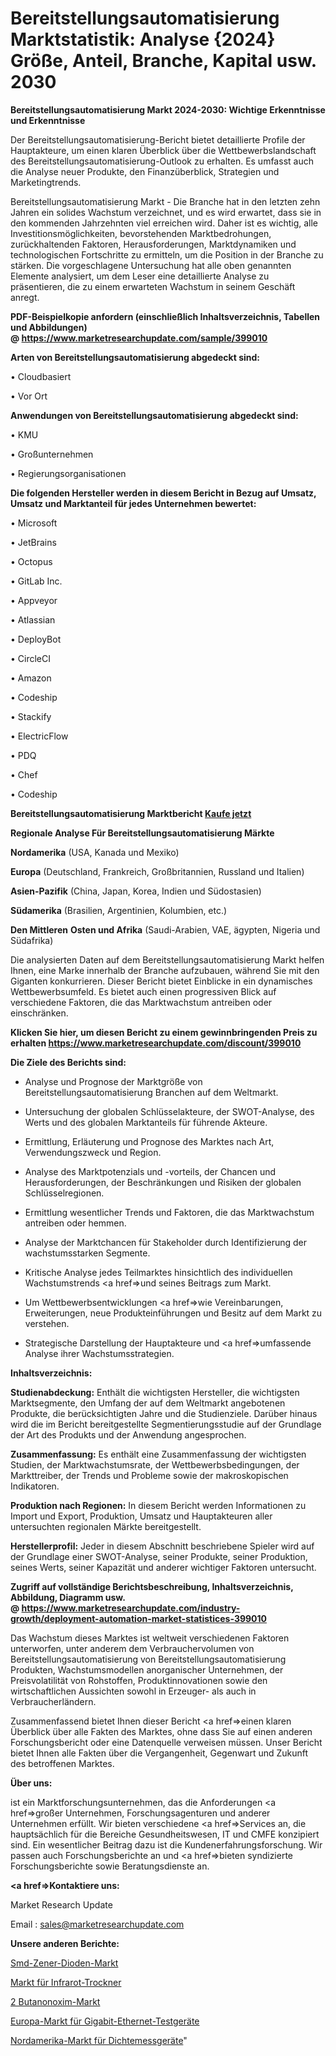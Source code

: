 # Bereitstellungsautomatisierung Marktstatistik: Analyse {2024} Größe, Anteil, Branche, Kapital usw. 2030

<strong>Bereitstellungsautomatisierung Markt 2024-2030: Wichtige Erkenntnisse und Erkenntnisse</strong>

Der Bereitstellungsautomatisierung-Bericht bietet detaillierte Profile der Hauptakteure, um einen klaren Überblick über die Wettbewerbslandschaft des Bereitstellungsautomatisierung-Outlook zu erhalten. Es umfasst auch die Analyse neuer Produkte, den Finanzüberblick, Strategien und Marketingtrends.

Bereitstellungsautomatisierung Markt - Die Branche hat in den letzten zehn Jahren ein solides Wachstum verzeichnet, und es wird erwartet, dass sie in den kommenden Jahrzehnten viel erreichen wird. Daher ist es wichtig, alle Investitionsmöglichkeiten, bevorstehenden Marktbedrohungen, zurückhaltenden Faktoren, Herausforderungen, Marktdynamiken und technologischen Fortschritte zu ermitteln, um die Position in der Branche zu stärken. Die vorgeschlagene Untersuchung hat alle oben genannten Elemente analysiert, um dem Leser eine detaillierte Analyse zu präsentieren, die zu einem erwarteten Wachstum in seinem Geschäft anregt.

<strong><b>PDF-Beispielkopie anfordern (einschließlich Inhaltsverzeichnis, Tabellen und Abbildungen) @ </b></strong><strong><a href=https://www.marketresearchupdate.com/sample/399010><strong>https://www.marketresearchupdate.com/sample/399010</u></a></strong></strong>

<strong>Arten von Bereitstellungsautomatisierung abgedeckt sind:</strong>

• Cloudbasiert

• Vor Ort

<strong>Anwendungen von Bereitstellungsautomatisierung abgedeckt sind:</strong>

• KMU

• Großunternehmen

• Regierungsorganisationen

<strong>Die folgenden Hersteller werden in diesem Bericht in Bezug auf Umsatz, Umsatz und Marktanteil für jedes Unternehmen bewertet:</strong>

• Microsoft

• JetBrains

• Octopus

• GitLab Inc.

• Appveyor

• Atlassian

• DeployBot

• CircleCI

• Amazon

• Codeship

• Stackify

• ElectricFlow

• PDQ

• Chef

• Codeship

<strong>Bereitstellungsautomatisierung Marktbericht <a href=https://www.marketresearchupdate.com/buynow/399010>Kaufe jetzt</a></strong>

<strong>Regionale Analyse Für Bereitstellungsautomatisierung Märkte</strong>

<strong>Nordamerika</strong> (USA, Kanada und Mexiko)

<strong>Europa</strong> (Deutschland, Frankreich, Großbritannien, Russland und Italien)

<strong>Asien-Pazifik</strong> (China, Japan, Korea, Indien und Südostasien)

<strong>Südamerika</strong> (Brasilien, Argentinien, Kolumbien, etc.)

<strong>Den Mittleren</strong> <strong>Osten und Afrika</strong> (Saudi-Arabien, VAE, ägypten, Nigeria und Südafrika)

Die analysierten Daten auf dem Bereitstellungsautomatisierung Markt helfen Ihnen, eine Marke innerhalb der Branche aufzubauen, während Sie mit den Giganten konkurrieren. Dieser Bericht bietet Einblicke in ein dynamisches Wettbewerbsumfeld. Es bietet auch einen progressiven Blick auf verschiedene Faktoren, die das Marktwachstum antreiben oder einschränken.

<strong>Klicken Sie hier, um diesen Bericht zu einem gewinnbringenden Preis zu erhalten
</strong><strong><a href=https://www.marketresearchupdate.com/discount/399010>https://www.marketresearchupdate.com/discount/399010</b></u></strong></a>

<strong>Die Ziele des Berichts sind:</strong>

- Analyse und Prognose der Marktgröße von Bereitstellungsautomatisierung Branchen auf dem Weltmarkt.

- Untersuchung der globalen Schlüsselakteure, der SWOT-Analyse, des Werts und des globalen Marktanteils für führende Akteure.

- Ermittlung, Erläuterung und Prognose des Marktes nach Art, Verwendungszweck und Region.

- Analyse des Marktpotenzials und -vorteils, der Chancen und Herausforderungen, der Beschränkungen und Risiken der globalen Schlüsselregionen.

- Ermittlung wesentlicher Trends und Faktoren, die das Marktwachstum antreiben oder hemmen.

- Analyse der Marktchancen für Stakeholder durch Identifizierung der wachstumsstarken Segmente.

- Kritische Analyse jedes Teilmarktes hinsichtlich des individuellen Wachstumstrends <a href=>und</a> seines Beitrags zum Markt.

- Um Wettbewerbsentwicklungen <a href=>wie</a> Vereinbarungen, Erweiterungen, neue Produkteinführungen und Besitz auf dem Markt zu verstehen.

- Strategische Darstellung der Hauptakteure und <a href=>umfas</a>sende Analyse ihrer Wachstumsstrategien.

<strong>Inhaltsverzeichnis:</strong>

<strong>Studienabdeckung:</strong> Enthält die wichtigsten Hersteller, die wichtigsten Marktsegmente, den Umfang der auf dem Weltmarkt angebotenen Produkte, die berücksichtigten Jahre und die Studienziele. Darüber hinaus wird die im Bericht bereitgestellte Segmentierungsstudie auf der Grundlage der Art des Produkts und der Anwendung angesprochen.

<strong>Zusammenfassung:</strong> Es enthält eine Zusammenfassung der wichtigsten Studien, der Marktwachstumsrate, der Wettbewerbsbedingungen, der Markttreiber, der Trends und Probleme sowie der makroskopischen Indikatoren.

<strong>Produktion nach Regionen:</strong> In diesem Bericht werden Informationen zu Import und Export, Produktion, Umsatz und Hauptakteuren aller untersuchten regionalen Märkte bereitgestellt.

<strong>Herstellerprofil:</strong> Jeder in diesem Abschnitt beschriebene Spieler wird auf der Grundlage einer SWOT-Analyse, seiner Produkte, seiner Produktion, seines Werts, seiner Kapazität und anderer wichtiger Faktoren untersucht.

<strong><b>Zugriff auf vollständige Berichtsbeschreibung, Inhaltsverzeichnis, Abbildung, Diagramm usw. @ </b></strong><strong><a href=https://www.marketresearchupdate.com/industry-growth/deployment-automation-market-statistices-399010>https://www.marketresearchupdate.com/industry-growth/deployment-automation-market-statistices-399010</a></strong>

Das Wachstum dieses Marktes ist weltweit verschiedenen Faktoren unterworfen, unter anderem dem Verbrauchervolumen von Bereitstellungsautomatisierung von Bereitstellungsautomatisierung Produkten, Wachstumsmodellen anorganischer Unternehmen, der Preisvolatilität von Rohstoffen, Produktinnovationen sowie den wirtschaftlichen Aussichten sowohl in Erzeuger- als auch in Verbraucherländern.

Zusammenfassend bietet Ihnen dieser Bericht <a href=>einen</a> klaren Überblick über alle Fakten des Marktes, ohne dass Sie auf einen anderen Forschungsbericht oder eine Datenquelle verweisen müssen. Unser Bericht bietet Ihnen alle Fakten über die Vergangenheit, Gegenwart und Zukunft des betroffenen Marktes.

<strong>Über uns:</strong>

 ist ein Marktforschungsunternehmen, das die Anforderungen <a href=>großer</a> Unternehmen, Forschungsagenturen und anderer Unternehmen erfüllt. Wir bieten verschiedene <a href=>Services</a> an, die hauptsächlich für die Bereiche Gesundheitswesen, IT und CMFE konzipiert sind. Ein wesentlicher Beitrag dazu ist die Kundenerfahrungsforschung. Wir passen auch Forschungsberichte an und <a href=>bieten</a> syndizierte Forschungsberichte sowie Beratungsdienste an.

<strong><a href=>Kontaktiere uns:</a></strong>

Market Research Update

Email : sales@marketresearchupdate.com

<strong>Unsere anderen Berichte:</strong>

<a href=https://www.linkedin.com/pulse/smd-zener-diode-market-size-growth-set-surge-significantly>Smd-Zener-Dioden-Markt</a>

<a href=https://www.linkedin.com/pulse/infrared-dryer-market-size-trends-consumption-future-prospects>Markt für Infrarot-Trockner</a>

<a href=https://www.linkedin.com/pulse/2-butanone-oxime-market-size-trends-consumption>2 Butanonoxim-Markt</a>

<a href=https://www.linkedin.com/pulse/europe-gigabit-ethernet-test-equipment-market>Europa-Markt für Gigabit-Ethernet-Testgeräte</a>

<a href=https://www.linkedin.com/pulse/north-america-density-meters-market-2023-challenges-business>Nordamerika-Markt für Dichtemessgeräte</a>"
